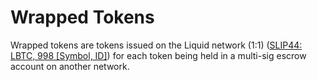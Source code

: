# Wrapped Tokens

Wrapped tokens are tokens issued on the Liquid network (1:1) ([SLIP44:  LBTC, 998 \[Symbol, ID\]](https://github.com/satoshilabs/slips/blob/master/slip-0044.md)) for each token being held in a multi-sig escrow account on another network.
